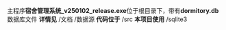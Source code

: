 主程序**宿舍管理系统_v250102_release.exe**位于根目录下，带有**dormitory.db**数据库文件
**详情见**
	/文档
	/数据源
**代码位于**
/src
**本项目使用**
/sqlite3
